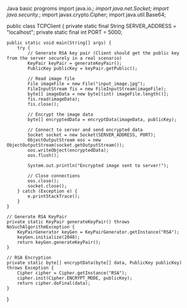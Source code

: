 
Java basic progroms
import java.io.*;
import java.net.Socket;
import java.security.*;
import javax.crypto.Cipher;
import java.util.Base64;

public class TCPClient {
    private static final String SERVER_ADDRESS = "localhost";
    private static final int PORT = 5000;

    public static void main(String[] args) {
        try {
            // Generate RSA key pair (Client should get the public key from the server securely in a real scenario)
            KeyPair keyPair = generateKeyPair();
            PublicKey publicKey = keyPair.getPublic();

            // Read image file
            File imageFile = new File("input_image.jpg");
            FileInputStream fis = new FileInputStream(imageFile);
            byte[] imageData = new byte[(int) imageFile.length()];
            fis.read(imageData);
            fis.close();

            // Encrypt the image data
            byte[] encryptedData = encryptData(imageData, publicKey);

            // Connect to server and send encrypted data
            Socket socket = new Socket(SERVER_ADDRESS, PORT);
            ObjectOutputStream oos = new ObjectOutputStream(socket.getOutputStream());
            oos.writeObject(encryptedData);
            oos.flush();

            System.out.println("Encrypted image sent to server!");

            // Close connections
            oos.close();
            socket.close();
        } catch (Exception e) {
            e.printStackTrace();
        }
    }

    // Generate RSA KeyPair
    private static KeyPair generateKeyPair() throws NoSuchAlgorithmException {
        KeyPairGenerator keyGen = KeyPairGenerator.getInstance("RSA");
        keyGen.initialize(2048);
        return keyGen.generateKeyPair();
    }

    // RSA Encryption
    private static byte[] encryptData(byte[] data, PublicKey publicKey) throws Exception {
        Cipher cipher = Cipher.getInstance("RSA");
        cipher.init(Cipher.ENCRYPT_MODE, publicKey);
        return cipher.doFinal(data);
    }
}




